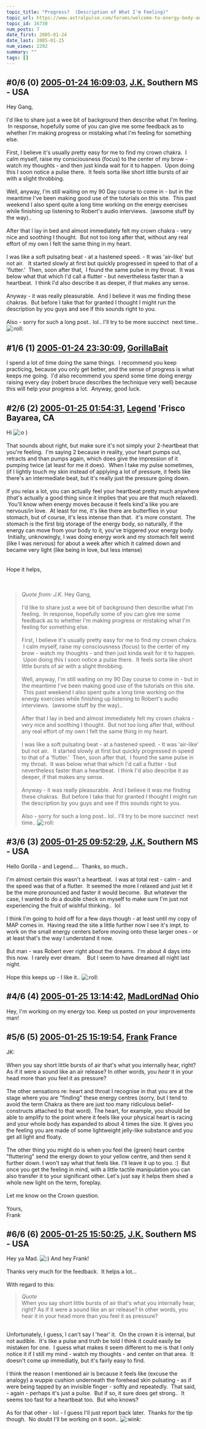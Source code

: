 ```yaml
---
topic_title: "Progress?  (Description of What I'm Feeling)"
topic_url: https://www.astralpulse.com/forums/welcome-to-energy-body-and-the-chakras/progress-description-of-what-i-m-feeling
topic_id: 16730
num_posts: 7
date_first: 2005-01-24
date_last: 2005-01-25
num_views: 2292
summary: ""
tags: []
---
```


## \#0/6 (0) [2005-01-24 16:09:03](https://www.astralpulse.com/forums/index.php?msg=144677), [J.K.](https://www.astralpulse.com/forums/profile/?u=7742) Southern MS - USA ##
<section>
Hey Gang,
<br>
<br>
I'd like to share just a wee bit of background then describe what I'm feeling.  In response, hopefully some of you can give me some feedback as to whether I'm making progress or mistaking what I'm feeling for something else.
<br>
<br>
First, I believe it's usually pretty easy for me to find my crown chakra.  I calm myself, raise my consciousness (focus) to the center of my brow - watch my thoughts - and then just kinda wait for it to happen.  Upon doing this I soon notice a pulse there.  It feels sorta like short little bursts of air with a slight throbbing.
<br>
<br>
Well, anyway, I'm still waiting on my 90 Day course to come in - but in the meantime I've been making good use of the tutorials on this site.  This past weekend I also spent quite a long time working on the energy exercises while finishing up listening to Robert's audio interviews.  (awsome stuff by the way)..
<br>
<br>
After that I lay in bed and almost immediately felt my crown chakra - very nice and soothing I thought.  But not too long after that, without any real effort of my own I felt the same thing in my heart.
<br>
<br>
I was like a soft pulsating beat - at a hastened speed. - It was 'air-like' but not air.   It started slowly at first but quickly progressed in speed to that of a 'flutter.'  Then, soon after that,  I found the same pulse in my throat.  It was below what that which I'd call a flutter - but nevertheless faster than a heartbeat.  I think I'd also describe it as deeper, if that makes any sense.
<br>
<br>
Anyway - it was really pleasurable.  And I believe it was me finding these chakras.  But before I take that for granted I thought I might run the description by you guys and see if this sounds right to you.
<br>
<br>
Also - sorry for such a long post.. lol.. I'll try to be more succinct  next time..
<img alt=":roll:" class="smiley" src="https://www.astralpulse.com/forums/Smileys/fugue/rolleyes.png" title="Roll Eyes"/>
</section>

## \#1/6 (1) [2005-01-24 23:30:09](https://www.astralpulse.com/forums/index.php?msg=144766), [GorillaBait](https://www.astralpulse.com/forums/profile/?u=7403)  ##
<section>
I spend a lot of time doing the same things.  I recommend you keep practicing, because you only get better, and the sense of progress is what keeps me going.  I'd also recommend you spend some time doing energy raising every day (robert bruce describes the technique very well) because this will help your progress a lot.  Anyway, good luck.
</section>

## \#2/6 (2) [2005-01-25 01:54:31](https://www.astralpulse.com/forums/index.php?msg=144786), [Legend](https://www.astralpulse.com/forums/profile/?u=7222) 'Frisco Bayarea, CA ##
<section>
Hi
<img alt=":o" class="smiley" src="https://www.astralpulse.com/forums/Smileys/fugue/shocked.png" title="Shocked"/>
)
<br>
<br>
That sounds about right, but make sure it's not simply your 2-heartbeat that you're feeling.  I'm saying 2 because in reality, your heart pumps out, retracts and than pumps again, which does give the impression of it pumping twice (at least for me it does).  When I take my pulse sometimes, (if I lightly touch my skin instead of applying a lot of pressure, it feels like there's an intermediate beat, but it's really just the pressure going down.
<br>
<br>
If you relax a lot, you can actually feel your heartbeat pretty much anywhere (that's actually a good thing since it implies that you are that much relaxed).  You'll know when energy moves because it feels kind'a like you are nervous/in love.  At least for me, it's like there are butterflies in your stomach, but of course, it's less intense than that.  it's more constant.  The stomach is the first big storage of the energy body, so naturally, if the energy can move from your body to it, you've triggered your energy body.  Initially, unknowingly, I was doing energy work and my stomach felt weird (like I was nervous) for about a week after which it calmed down and became very light (like being in love, but less intense)
<br>
<br>
<br>
Hope it helps,
<br>
<br>
<br>
<blockquote class="bbc_standard_quote">
 <cite>
  Quote from: J.K.
 </cite>
 Hey Gang,
 <br>
 <br>
 I'd like to share just a wee bit of background then describe what I'm feeling.  In response, hopefully some of you can give me some feedback as to whether I'm making progress or mistaking what I'm feeling for something else.
 <br>
 <br>
 First, I believe it's usually pretty easy for me to find my crown chakra.  I calm myself, raise my consciousness (focus) to the center of my brow - watch my thoughts - and then just kinda wait for it to happen.  Upon doing this I soon notice a pulse there.  It feels sorta like short little bursts of air with a slight throbbing.
 <br>
 <br>
 Well, anyway, I'm still waiting on my 90 Day course to come in - but in the meantime I've been making good use of the tutorials on this site.  This past weekend I also spent quite a long time working on the energy exercises while finishing up listening to Robert's audio interviews.  (awsome stuff by the way)..
 <br>
 <br>
 After that I lay in bed and almost immediately felt my crown chakra - very nice and soothing I thought.  But not too long after that, without any real effort of my own I felt the same thing in my heart.
 <br>
 <br>
 I was like a soft pulsating beat - at a hastened speed. - It was 'air-like' but not air.   It started slowly at first but quickly progressed in speed to that of a 'flutter.'  Then, soon after that,  I found the same pulse in my throat.  It was below what that which I'd call a flutter - but nevertheless faster than a heartbeat.  I think I'd also describe it as deeper, if that makes any sense.
 <br>
 <br>
 Anyway - it was really pleasurable.  And I believe it was me finding these chakras.  But before I take that for granted I thought I might run the description by you guys and see if this sounds right to you.
 <br>
 <br>
 Also - sorry for such a long post.. lol.. I'll try to be more succinct  next time..
 <img alt=":roll:" class="smiley" src="https://www.astralpulse.com/forums/Smileys/fugue/rolleyes.png" title="Roll Eyes"/>
</blockquote>
</section>

## \#3/6 (3) [2005-01-25 09:52:29](https://www.astralpulse.com/forums/index.php?msg=144838), [J.K.](https://www.astralpulse.com/forums/profile/?u=7742) Southern MS - USA ##
<section>
Hello Gorilla - and Legend....  Thanks, so much..
<br>
<br>
I'm almost certain this wasn't a heartbeat.  I was at total rest - calm - and the speed was that of a flutter.  It seemed the more I relaxed and just let it be the more pronounced and faster it would become.  But whatever the case, I wanted to do a double check on myself to make sure I'm just not experiencing the fruit of wishful thinking..  lol
<br>
<br>
I think I'm going to hold off for a few days though - at least until my copy of MAP comes in.  Having read the site a little further now I see it's impt. to work on the small energy centers before moving onto these larger ones - or at least that's the way I understand it now.
<br>
<br>
But man - was Robert ever right about the dreams.  I'm about 4 days into this now.  I rarely ever dream.    But I seem to have dreamed all night last night.
<br>
<br>
Hope this keeps up - I like it..
<img alt=":roll:" class="smiley" src="https://www.astralpulse.com/forums/Smileys/fugue/rolleyes.png" title="Roll Eyes"/>
</section>

## \#4/6 (4) [2005-01-25 13:14:42](https://www.astralpulse.com/forums/index.php?msg=144880), [MadLordNad](https://www.astralpulse.com/forums/profile/?u=7994) Ohio ##
<section>
Hey, I'm working on my energy too. Keep us posted on your improvements man!
</section>

## \#5/6 (5) [2005-01-25 15:19:54](https://www.astralpulse.com/forums/index.php?msg=144915), [Frank](https://www.astralpulse.com/forums/profile/?u=359) France ##
<section>
JK:
<br>
<br>
When you say short little bursts of air that's what you internally hear, right? As if it were a sound like an air release? In other words, you
<i>
 hear
</i>
it in your head more than you feel it as pressure?
<br>
<br>
The other sensations re: heart and throat I recognise in that you are at the stage where you are "finding" these energy centres (sorry, but I tend to avoid the term Chakra as there are just too many ridiculous belief-constructs attached to that word). The heart, for example, you should be able to amplify to the point where it feels like your physical heart is racing and your whole body has expanded to about 4 times the size. It gives you the feeling you are made of some lightweight jelly-like substance and you get all light and floaty.
<br>
<br>
The other thing you might do is when you feel the (green) heart centre "fluttering" send the energy down to your yellow centre, and then send it further down. I won't say what that feels like. I'll leave it up to you. :)  But once you get the feeling in mind, with a little tactile manipulation you can also transfer it to your significant other. Let's just say it helps them shed a whole new light on the term, foreplay.
<br>
<br>
Let me know on the Crown question.
<br>
<br>
Yours,
<br>
Frank
</section>

## \#6/6 (6) [2005-01-25 15:50:25](https://www.astralpulse.com/forums/index.php?msg=144922), [J.K.](https://www.astralpulse.com/forums/profile/?u=7742) Southern MS - USA ##
<section>
Hey ya Mad.
<img alt=":)" class="smiley" src="https://www.astralpulse.com/forums/Smileys/fugue/smiley.png" title="Smiley"/>
And hey Frank!
<br>
<br>
Thanks very much for the feedback.  It helps a lot...
<br>
<br>
With regard to this:
<br>
<blockquote class="bbc_standard_quote">
 <cite>
  Quote
 </cite>
 <br>
 When you say short little bursts of air that's what you internally hear, right? As if it were a sound like an air release? In other words, you hear it in your head more than you feel it as pressure?
 <br>
</blockquote>
<br>
Unfortunately, I guess, I can't say I 'hear' it.  On the crown it is internal, but not audible.  It's like a pulse and truth be told I think it could easily be mistaken for one.  I guess what makes it seem different to me is that I only notice it if I still my mind - watch my thoughts - and center on that area.  It doesn't come up immediatly, but it's fairly easy to find.
<br>
<br>
I think the reason I mentioned air is because it feels like (excuse the analogy) a wuppie cushion underneath the forehead skin pulsating - as if were being tapped by an invisible finger - softly and repeatedly.  That said, - again - perhaps it's just a pulse.  But if so, it sure does get strong..  It seems too fast for a heartbeat too.  But who knows?
<br>
<br>
As for that other - lol - I guess I'll just report back later.  Thanks for the tip though.  No doubt I'll be working on it soon..
<img alt=":wink:" class="smiley" src="https://www.astralpulse.com/forums/Smileys/fugue/wink.png" title="Wink"/>
</section>